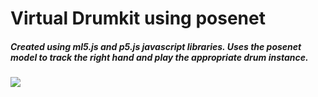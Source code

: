 # Virtual Drumkit using posenet

##### Created using ml5.js and p5.js javascript libraries. Uses the posenet model to track the right hand and play the appropriate drum instance.

![](https://github.com/atharvapatil/rightHandDrumKit/blob/master/img.png)
